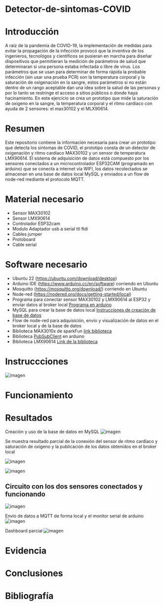 # Detector-de-sintomas-COVID

# Introducción


A raíz de la pandemia de COVID-19, la implementación de medidas para evitar la propagación de la infección provocó que la inventiva de los ingenieros, tecnológos y científicos se pusieran en marcha para diseñar dispositivos que permitieran la medición de parámetros de salud que determinaran si una persona estaba infectada o libre de virus. Los parámetros que se usan para determinar de forma rápida la probable infección (sin usar una prueba PCR) son la temperatura corporal y la saturación de oxigenación en la sangre, estos parámetros si no están dentro de un rango aceptable dan una idea sobre la salud de las personas y por lo tanto se restringe el acceso a sitios públicos o donde haya hacinamiento. En este ejercicio se crea un prototipo que mide la saturación de oxigeno en la sangre, la temperatura corporal y el ritmo cardíaco con ayuda de 2 sensores: el max30102 y el MLX90614. 

# Resumen

Este repositorio contiene la información necesaria para crear un prototipo que detecta los sintomas de COVID, el prototipo consta de un detector de oxigenación y ritmo cardíaco MAX30102 y un sensor de temperatura LMX90614. El sistema de adquisición de datos está compuesto por los sensores conectados a un microcontrolador ESP32CAM (programado en arduino) que se conecta a internet vía WIFI, los datos recolectados se almacenan en una base de datos local MySQL y enviados a un flow de node-red mediante el protocolo MQTT.  

# Material necesario
- Sensor MAX30102
- Sensor LMX90614 
- Controlador ESP32cam
- Modulo Adaptador usb a serial ttl ftdi
- Cables jumper
- Protoboard
- Cable serial

# Software necesario
- Ubuntu 22 (https://ubuntu.com/download/desktop)
- Arduino IDE (https://www.arduino.cc/en/software) corriendo en Ubuntu
- Mosquitto (https://mosquitto.org/download/) corriendo en Ubuntu
- Node-red (https://nodered.org/docs/getting-started/local)
- Programa para conectar sensor MAX30102 y LMX90614 al ESP32 y enviar datos al broker local 
[Programa en  arduino](https://github.com/raymundosoto/Detector-de-sintomas-covid/tree/main/CREACIon%20JSON%20MQTT%20MAX30102%20MLX/ESP21CAM-MQTT-MLX90614-MAX30102-JSON)
- MySQL para crear la base de datos local [Instrucciones de creación de base de datos](https://github.com/raymundosoto/Detector-de-sintomas-covid/blob/main/SQL/Instrucciones%20para%20crear%20la%20base%20de%20datos)
- Flow de node-red para adquisición, envío y visualización de datos en el broker local y de la base de datos 
- Biblioteca MAX3010x de sparkFun [link biblioteca](https://github.com/sparkfun/SparkFun_MAX3010x_Sensor_Library)
- Biblioteca [PubSubClient](https://pubsubclient.knolleary.net/) en arduino
- Biblioteca LMX90614 [Link de la biblioteca](https://github.com/adafruit/Adafruit-MLX90614-Library)

# Instruccciones
![imagen](https://user-images.githubusercontent.com/72757419/187573107-653a4561-568b-4068-9646-10dc60edecbc.png)

# Funcionamiento

# Resultados
Creación y uso de la base de datos en MySQL
![imagen](https://user-images.githubusercontent.com/72757419/187574025-9b3504ee-6e6f-4a58-b1dd-9f1a8c45ee52.png)

Se muestra resultado parcial de la conexión del sensor de ritmo cardíaco y saturación de oxígeno y la publicación de los datos obtenidos en el broker local

![imagen](https://user-images.githubusercontent.com/72757419/187573521-e76cece2-9470-4769-b323-be9b27def10d.png)

![imagen](https://user-images.githubusercontent.com/72757419/187573484-3e68f795-2336-47c3-8e7b-0e598da07c00.png)

 ## Circuito con los dos sensores conectados y funcionando
 ![imagen](https://user-images.githubusercontent.com/72757419/188005261-45574a60-0b0b-4210-af0f-2ba0a6f4e2ca.png)
 
 Envío de datos a MQTT de forma local y el monitor serial de arduino
 ![imagen](https://user-images.githubusercontent.com/72757419/188006328-121bc36c-6858-41d4-9767-5b65328300f3.png)

Dashboard parcial 
![imagen](https://user-images.githubusercontent.com/72757419/188005063-4b5c6306-933e-4950-9f5f-68276900e4bd.png)



# Evidencia

# Conclusiones

# Bibliografía

